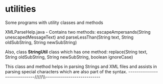 # utilities
Some programs with utility classes and methods

XMLParseHelp.java -
Contains two methods: 
escapeAmpersands(String unescapedMessageText) and 
parseLessThan(String text, String oldSubString, String newSubString)

Also, class <b>StringUtil</b> class which has one method: 
replace(String text, String oldSubString, String newSubString, boolean ignoreCase)

This class and method helps in parsing Strings and XML files and assists in parsing special characters which are also part of the syntax. 
------------------------------/////\\\\\----------------------------
